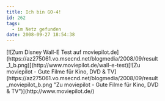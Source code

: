 ```yaml
---
title: Ich bin GO-4!
id: 262
tags:
  - im Netz gefunden
date: 2008-09-27 18:54:38
---
```


<div style="width: 400px; height: 250px;">[![Zum Disney Wall-E Test auf moviepilot.de](https://az275061.vo.msecnd.net/blogmedia/2008/09/result_1_b.png)](http://www.moviepilot.de/wall-e-test)[![Zu moviepilot - Gute Filme für Kino, DVD &amp; TV](https://az275061.vo.msecnd.net/blogmedia/2008/09/result_moviepilot_b.png "Zu moviepilot - Gute Filme für Kino, DVD &amp; TV")](http://www.moviepilot.de/)</div>
<div style="width: 400px; height: 250px;"></div>
<div style="width: 400px; height: 250px;"></div>